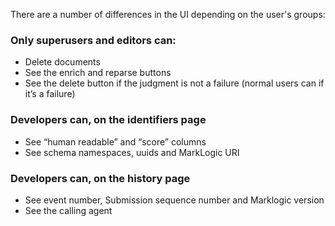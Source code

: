 There are a number of differences in the UI depending on the user's groups:

### Only superusers and editors can:

- Delete documents
- See the enrich and reparse buttons
- See the delete button if the judgment is not a failure (normal users can if it’s a failure)

### Developers can, on the identifiers page

- See “human readable” and “score” columns
- See schema namespaces, uuids and MarkLogic URI

### Developers can, on the history page

- See event number, Submission sequence number and Marklogic version
- See the calling agent
